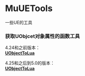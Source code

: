 # MuUETools
一些UE的工具

### 获取UObjcet对象属性的函数工具  

4.24和之前版本：  
[**UObjectToLua**](UObjectToLua/UE4/README.md)

4.25和之后到5.0的版本：  
[**UObjectToLua**](UObjectToLua/UE5/README.md)
